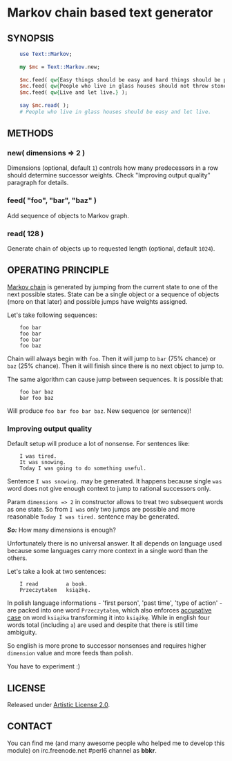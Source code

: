 # Markov chain based text generator

## SYNOPSIS

```perl
    use Text::Markov;
    
    my $mc = Text::Markov.new;
    
    $mc.feed( qw{Easy things should be easy and hard things should be possible.} );
    $mc.feed( qw{People who live in glass houses should not throw stones.} );
    $mc.feed( qw{Live and let live.} );
    
    say $mc.read( );
    # People who live in glass houses should be easy and let live.
```

## METHODS

### new( dimensions => 2 )

Dimensions (optional, default ```1```) controls how many predecessors in a row should determine successor weights.
Check "Improving output quality" paragraph for details.

### feed( "foo", "bar", "baz" )

Add sequence of objects to Markov graph.

### read( 128 )

Generate chain of objects up to requested length (optional, default ```1024```).

## OPERATING PRINCIPLE

[Markov chain](http://en.wikipedia.org/wiki/Markov_chain) is generated by jumping from the current state to one of the next possible states.
State can be a single object or a sequence of objects (more on that later) and possible jumps have weights assigned.

Let's take following sequences:

```
    foo bar
    foo bar
    foo bar
    foo baz
```

Chain will always begin with ```foo```.
Then it will jump to ```bar``` (75% chance) or ```baz``` (25% chance).
Then it will finish since there is no next object to jump to.

The same algorithm can cause jump between sequences. It is possible that:

```
    foo bar baz
    bar foo baz
```

Will produce ```foo bar foo bar baz```. New sequence (or sentence)!

### Improving output quality

Default setup will produce a lot of nonsense. For sentences like:

```
    I was tired.
    It was snowing.
    Today I was going to do something useful.
```

Sentence ```I was snowing.``` may be generated.
It happens because single ```was``` word does not give enough context to jump to rational successors only.

Param ```dimensions => 2``` in constructor allows to treat two subsequent words as one state.
So from ```I was``` only two jumps are possible and more reasonable ```Today I was tired.``` sentence may be generated.

***So:*** How many dimensions is enough?

Unfortunately there is no universal answer.
It all depends on language used because some languages carry more context in a single word than the others.

Let's take a look at two sentences:
```
    I read         a book.
    Przeczytałem   książkę.
```

In polish language informations - 'first person', 'past time', 'type of action' - are packed into one word ```Przeczytałem```,
which also enforces [accusative case](http://en.wikipedia.org/wiki/Accusative_case) on word ```książka``` transforming it into ```książkę```.
While in english four words total (including ```a```) are used and despite that there is still time ambiguity.

So english is more prone to successor nonsenses and requires higher ```dimension``` value and more feeds than polish.

You have to experiment :)

## LICENSE

Released under [Artistic License 2.0](http://www.perlfoundation.org/artistic_license_2_0).

## CONTACT

You can find me (and many awesome people who helped me to develop this module)
on irc.freenode.net #perl6 channel as **bbkr**.
